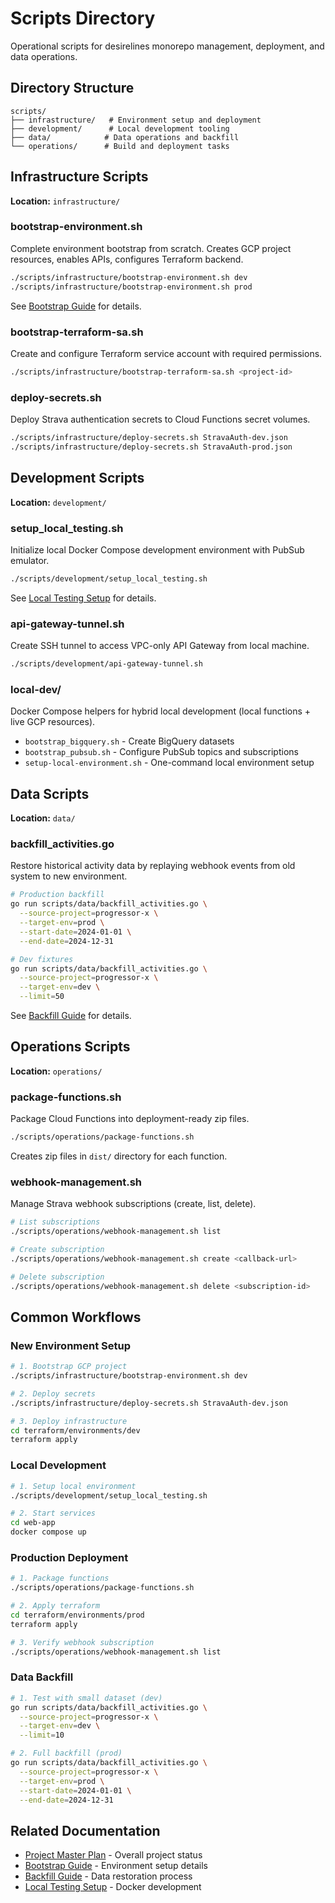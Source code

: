 # Scripts Directory

Operational scripts for desirelines monorepo management, deployment, and data operations.

## Directory Structure

```
scripts/
├── infrastructure/   # Environment setup and deployment
├── development/      # Local development tooling
├── data/            # Data operations and backfill
└── operations/      # Build and deployment tasks
```

## Infrastructure Scripts

**Location:** `infrastructure/`

### bootstrap-environment.sh
Complete environment bootstrap from scratch. Creates GCP project resources, enables APIs, configures Terraform backend.

```bash
./scripts/infrastructure/bootstrap-environment.sh dev
./scripts/infrastructure/bootstrap-environment.sh prod
```

See [Bootstrap Guide](../docs/bootstrap-guide.md) for details.

### bootstrap-terraform-sa.sh
Create and configure Terraform service account with required permissions.

```bash
./scripts/infrastructure/bootstrap-terraform-sa.sh <project-id>
```

### deploy-secrets.sh
Deploy Strava authentication secrets to Cloud Functions secret volumes.

```bash
./scripts/infrastructure/deploy-secrets.sh StravaAuth-dev.json
./scripts/infrastructure/deploy-secrets.sh StravaAuth-prod.json
```

## Development Scripts

**Location:** `development/`

### setup_local_testing.sh
Initialize local Docker Compose development environment with PubSub emulator.

```bash
./scripts/development/setup_local_testing.sh
```

See [Local Testing Setup](../docs/local-testing-setup.md) for details.

### api-gateway-tunnel.sh
Create SSH tunnel to access VPC-only API Gateway from local machine.

```bash
./scripts/development/api-gateway-tunnel.sh
```

### local-dev/
Docker Compose helpers for hybrid local development (local functions + live GCP resources).

- `bootstrap_bigquery.sh` - Create BigQuery datasets
- `bootstrap_pubsub.sh` - Configure PubSub topics and subscriptions
- `setup-local-environment.sh` - One-command local environment setup

## Data Scripts

**Location:** `data/`

### backfill_activities.go
Restore historical activity data by replaying webhook events from old system to new environment.

```bash
# Production backfill
go run scripts/data/backfill_activities.go \
  --source-project=progressor-x \
  --target-env=prod \
  --start-date=2024-01-01 \
  --end-date=2024-12-31

# Dev fixtures
go run scripts/data/backfill_activities.go \
  --source-project=progressor-x \
  --target-env=dev \
  --limit=50
```

See [Backfill Guide](../docs/backfill-guide.md) for details.

## Operations Scripts

**Location:** `operations/`

### package-functions.sh
Package Cloud Functions into deployment-ready zip files.

```bash
./scripts/operations/package-functions.sh
```

Creates zip files in `dist/` directory for each function.

### webhook-management.sh
Manage Strava webhook subscriptions (create, list, delete).

```bash
# List subscriptions
./scripts/operations/webhook-management.sh list

# Create subscription
./scripts/operations/webhook-management.sh create <callback-url>

# Delete subscription
./scripts/operations/webhook-management.sh delete <subscription-id>
```

## Common Workflows

### New Environment Setup
```bash
# 1. Bootstrap GCP project
./scripts/infrastructure/bootstrap-environment.sh dev

# 2. Deploy secrets
./scripts/infrastructure/deploy-secrets.sh StravaAuth-dev.json

# 3. Deploy infrastructure
cd terraform/environments/dev
terraform apply
```

### Local Development
```bash
# 1. Setup local environment
./scripts/development/setup_local_testing.sh

# 2. Start services
cd web-app
docker compose up
```

### Production Deployment
```bash
# 1. Package functions
./scripts/operations/package-functions.sh

# 2. Apply terraform
cd terraform/environments/prod
terraform apply

# 3. Verify webhook subscription
./scripts/operations/webhook-management.sh list
```

### Data Backfill
```bash
# 1. Test with small dataset (dev)
go run scripts/data/backfill_activities.go \
  --source-project=progressor-x \
  --target-env=dev \
  --limit=10

# 2. Full backfill (prod)
go run scripts/data/backfill_activities.go \
  --source-project=progressor-x \
  --target-env=prod \
  --start-date=2024-01-01 \
  --end-date=2024-12-31
```

## Related Documentation

- [Project Master Plan](../docs/project-master-plan.md) - Overall project status
- [Bootstrap Guide](../docs/bootstrap-guide.md) - Environment setup details
- [Backfill Guide](../docs/backfill-guide.md) - Data restoration process
- [Local Testing Setup](../docs/local-testing-setup.md) - Docker development
